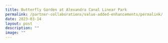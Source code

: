 ```yaml
---
title: Butterfly Garden at Alexandra Canal Linear Park
permalink: /partner-collaborations/value-added-enhancements/permalink/
date: 2023-03-14
layout: post
description: ""
image: ""
---
```

